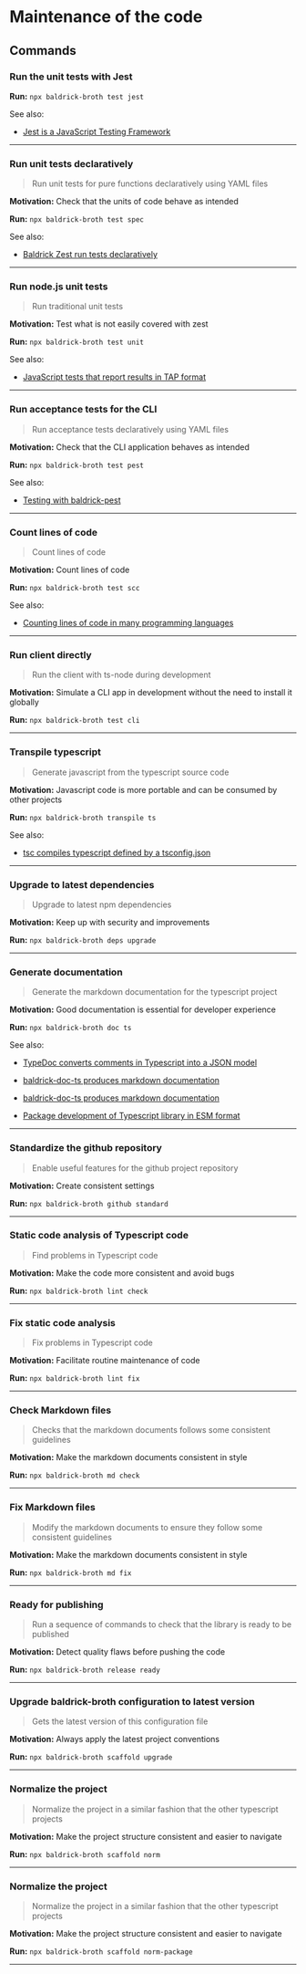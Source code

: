 # Maintenance of the code

## Commands

### Run the unit tests with Jest

**Run:** `npx baldrick-broth test jest`

See also:

-   [Jest is a JavaScript Testing Framework](https://jestjs.io/)

***

### Run unit tests declaratively

> Run unit tests for pure functions declaratively using YAML files

**Motivation:** Check that the units of code behave as intended

**Run:** `npx baldrick-broth test spec`

See also:

-   [Baldrick Zest run tests
    declaratively](https://github.com/flarebyte/baldrick-zest-engine)

***

### Run node.js unit tests

> Run traditional unit tests

**Motivation:** Test what is not easily covered with zest

**Run:** `npx baldrick-broth test unit`

See also:

-   [JavaScript tests that report results in TAP
    format](https://nodejs.org/dist/latest-v18.x/docs/api/test.html)

***

### Run acceptance tests for the CLI

> Run acceptance tests declaratively using YAML files

**Motivation:** Check that the CLI application behaves as intended

**Run:** `npx baldrick-broth test pest`

See also:

-   [Testing with
    baldrick-pest](https://github.com/flarebyte/baldrick-pest)

***

### Count lines of code

> Count lines of code

**Motivation:** Count lines of code

**Run:** `npx baldrick-broth test scc`

See also:

-   [Counting lines of code in many programming
    languages](https://github.com/boyter/scc)

***

### Run client directly

> Run the client with ts-node during development

**Motivation:** Simulate a CLI app in development without the need to install
it globally

**Run:** `npx baldrick-broth test cli`

***

### Transpile typescript

> Generate javascript from the typescript source code

**Motivation:** Javascript code is more portable and can be consumed by other
projects

**Run:** `npx baldrick-broth transpile ts`

See also:

-   [tsc compiles typescript defined by a
    tsconfig.json](https://www.typescriptlang.org/docs/handbook/compiler-options.html)

***

### Upgrade to latest dependencies

> Upgrade to latest npm dependencies

**Motivation:** Keep up with security and improvements

**Run:** `npx baldrick-broth deps upgrade`

***

### Generate documentation

> Generate the markdown documentation for the typescript project

**Motivation:** Good documentation is essential for developer experience

**Run:** `npx baldrick-broth doc ts`

See also:

-   [TypeDoc converts comments in Typescript into a JSON
    model](https://typedoc.org/)

-   [baldrick-doc-ts produces markdown
    documentation](https://github.com/flarebyte/baldrick-doc-ts)

-   [baldrick-doc-ts produces markdown
    documentation](https://github.com/flarebyte/baldrick-doc-ts)
    
-   [Package development of Typescript library in ESM
    format](https://github.com/flarebyte/baldrick-dev-ts)

***

### Standardize the github repository

> Enable useful features for the github project repository

**Motivation:** Create consistent settings

**Run:** `npx baldrick-broth github standard`

***

### Static code analysis of Typescript code

> Find problems in Typescript code

**Motivation:** Make the code more consistent and avoid bugs

**Run:** `npx baldrick-broth lint check`

***

### Fix static code analysis

> Fix problems in Typescript code

**Motivation:** Facilitate routine maintenance of code

**Run:** `npx baldrick-broth lint fix`

***

### Check Markdown files

> Checks that the markdown documents follows some consistent guidelines

**Motivation:** Make the markdown documents consistent in style

**Run:** `npx baldrick-broth md check`

***

### Fix Markdown files

> Modify the markdown documents to ensure they follow some consistent
> guidelines

**Motivation:** Make the markdown documents consistent in style

**Run:** `npx baldrick-broth md fix`

***

### Ready for publishing

> Run a sequence of commands to check that the library is ready to be
> published

**Motivation:** Detect quality flaws before pushing the code

**Run:** `npx baldrick-broth release ready`

***

### Upgrade baldrick-broth configuration to latest version

> Gets the latest version of this configuration file

**Motivation:** Always apply the latest project conventions

**Run:** `npx baldrick-broth scaffold upgrade`

***

### Normalize the project

> Normalize the project in a similar fashion that the other typescript
> projects

**Motivation:** Make the project structure consistent and easier to navigate

**Run:** `npx baldrick-broth scaffold norm`

***

### Normalize the project

> Normalize the project in a similar fashion that the other typescript
> projects

**Motivation:** Make the project structure consistent and easier to navigate

**Run:** `npx baldrick-broth scaffold norm-package`

***
